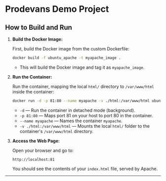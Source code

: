 
# Prodevans Demo Project

## How to Build and Run

1. **Build the Docker Image:**

   First, build the Docker image from the custom Dockerfile:

   ```bash
   docker build -f ubuntu_apache -t myapache_image .
   ```

   - This will build the Docker image and tag it as `myapache_image`.

2. **Run the Container:**

   Run the container, mapping the local `html/` directory to `/var/www/html` inside the container:

   ```bash
   docker run -d -p 81:80 --name myapache -v ./html:/var/www/html ubuntu_apache
   ```

   - `-d` — Run the container in detached mode (background).
   - `-p 81:80` — Maps port 81 on your host to port 80 in the container.
   - `--name myapache` — Names the container `myapache`.
   - `-v ./html:/var/www/html` — Mounts the local `html/` folder to the container's `/var/www/html` directory.

3. **Access the Web Page:**

   Open your browser and go to:

   ```
   http://localhost:81
   ```

   You should see the contents of your `index.html` file, served by Apache.

---
